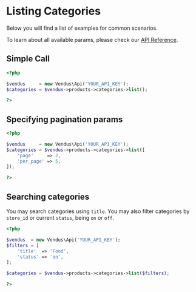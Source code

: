 # Listing Categories

Below you will find a list of examples for common scenarios. 

To learn about all available params, please check our [API Reference](https://www.vendus.pt/ws/products/categories.doc).

## Simple Call

```php
<?php

$vendus     = new Vendus\Api('YOUR_API_KEY');
$categories = $vendus->products->categories->list();

?>
```

## Specifying pagination params

```php
<?php

$vendus     = new Vendus\Api('YOUR_API_KEY');
$categories = $vendus->products->categories->list([
    'page'     => 2, 
    'per_page' => 5,
]);

?>
```

## Searching categories

You may search categories using `title`. You may also filter categories by `store_id` or current `status`, being `on` or `off`.

```php
<?php

$vendus  = new Vendus\Api('YOUR_API_KEY');
$filters = [
    'title'  => 'Food',
    'status' => 'on',
];

$categories = $vendus->products->categories->list($filters);

?>
```